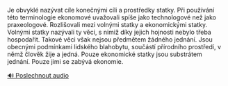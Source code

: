 
Je obvyklé nazývat cíle konečnými cíli a prostředky statky. Při používání této terminologie ekonomové uvažovali spíše jako technologové než jako praxeologové. Rozlišovali mezi volnými statky a ekonomickými statky. Volnými statky nazývali ty věci, s nimiž díky jejich hojnosti nebylo třeba hospodařit. Takové věci však nejsou předmětem žádného jednání. Jsou obecnými podmínkami lidského blahobytu, součástí přírodního prostředí, v němž člověk žije a jedná. Pouze ekonomické statky jsou substrátem jednání. Pouze jimi se zabývá ekonomie.

[🔊 Poslechnout audio](/data/7-paragraphs/audio/chapter_26/para_006-Je-obvykl-nazvat-cle-konenmi-cli-a-prostedk.mp3)
